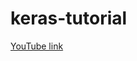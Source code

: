 # keras-tutorial

[YouTube link](https://www.youtube.com/watch?v=qFJeN9V1ZsI&ab_channel=freeCodeCamp.org)
